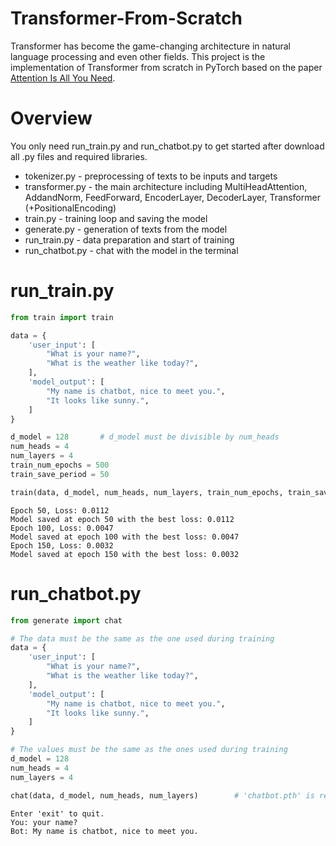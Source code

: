 # Transformer-From-Scratch
Transformer has become the game-changing architecture in natural language processing and even other fields. This project is the implementation of Transformer from scratch in PyTorch based on the paper [Attention Is All You Need](https://proceedings.neurips.cc/paper_files/paper/2017/file/3f5ee243547dee91fbd053c1c4a845aa-Paper.pdf).

# Overview
You only need run_train.py and run_chatbot.py to get started after download all .py files and required libraries.
- tokenizer.py - preprocessing of texts to be inputs and targets
- transformer.py - the main architecture including MultiHeadAttention, AddandNorm, FeedForward, EncoderLayer, DecoderLayer, Transformer (+PositionalEncoding)
- train.py - training loop and saving the model
- generate.py - generation of texts from the model
- run_train.py - data preparation and start of training
- run_chatbot.py - chat with the model in the terminal

# run_train.py
```python
from train import train

data = {
    'user_input': [
        "What is your name?",
        "What is the weather like today?",
    ],
    'model_output': [
        "My name is chatbot, nice to meet you.",
        "It looks like sunny.",
    ]
}

d_model = 128       # d_model must be divisible by num_heads
num_heads = 4
num_layers = 4
train_num_epochs = 500
train_save_period = 50

train(data, d_model, num_heads, num_layers, train_num_epochs, train_save_period)
```
```text
Epoch 50, Loss: 0.0112
Model saved at epoch 50 with the best loss: 0.0112
Epoch 100, Loss: 0.0047
Model saved at epoch 100 with the best loss: 0.0047
Epoch 150, Loss: 0.0032
Model saved at epoch 150 with the best loss: 0.0032
```

# run_chatbot.py
```python
from generate import chat

# The data must be the same as the one used during training
data = {
    'user_input': [
        "What is your name?",
        "What is the weather like today?",
    ],
    'model_output': [
        "My name is chatbot, nice to meet you.",
        "It looks like sunny.",
    ]
}

# The values must be the same as the ones used during training
d_model = 128
num_heads = 4
num_layers = 4

chat(data, d_model, num_heads, num_layers)        # 'chatbot.pth' is required to run
```
```text
Enter 'exit' to quit.
You: your name?
Bot: My name is chatbot, nice to meet you.
```
